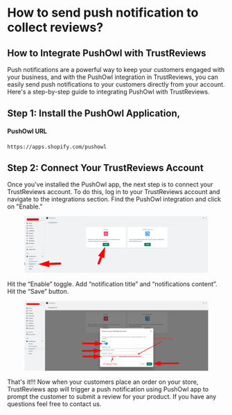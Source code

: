 # How to send push notification to collect reviews?

## How to Integrate PushOwl with TrustReviews

Push notifications are a powerful way to keep your customers engaged with your business, and with the PushOwl integration in TrustReviews, you can easily send push notifications to your customers directly from your account. Here's a step-by-step guide to integrating PushOwl with TrustReviews.

## Step 1: Install the PushOwl Application,

#### PushOwl URL

```
https://apps.shopify.com/pushowl
```

## Step 2: Connect Your TrustReviews Account

Once you've installed the PushOwl app, the next step is to connect your TrustReviews account. To do this, log in to your TrustReviews account and navigate to the integrations section. Find the PushOwl integration and click on "Enable."

<figure><img src="../.gitbook/assets/pasted image 0.png" alt=""><figcaption></figcaption></figure>

Hit the “Enable” toggle. Add “notification title” and “notifications content”. Hit the “Save” button.

<figure><img src="../.gitbook/assets/pasted image 0-2.png" alt=""><figcaption></figcaption></figure>

That's it!!! Now when your customers place an order on your store, TrustReviews app will trigger a push notification using PushOwl app to prompt the customer to submit a review for your product. If you have any questions feel free to contact us.

